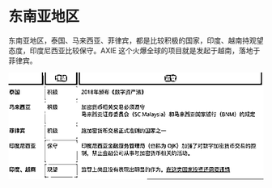# 东南亚地区

东南亚地区，泰国、马来西亚、菲律宾，都是比较积极的国家，印度、越南持观望态度，印度尼西亚比较保守。AXIE 这个火爆全球的项目就是发起于越南，落地于菲律宾。

![](img/a5c962aef66fde9eb8d1c6a9e0e1e02c.png)